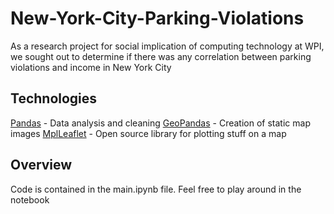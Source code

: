 # New-York-City-Parking-Violations
As a research project for social implication of computing technology at WPI, we sought out to determine if there was any correlation between parking violations and income in New York City

## Technologies
[Pandas](https://pandas.pydata.org) - Data analysis and cleaning
[GeoPandas](http://geopandas.org) - Creation of static map images
[MplLeaflet](https://github.com/jwass/mplleaflet) - Open source library for plotting stuff on a map

## Overview
Code is contained in the main.ipynb file. Feel free to play around in the notebook